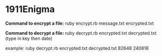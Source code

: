 # 1911Enigma

**Command to encrypt a file:**
ruby encrypt.rb message.txt encrypted.txt

**Command to decrypt a file:**
ruby decrypt.rb encrypted.txt decrypted.txt (type in key then date)

example:
ruby decrypt.rb encrypted.txt decrypted.txt 82648 240818
